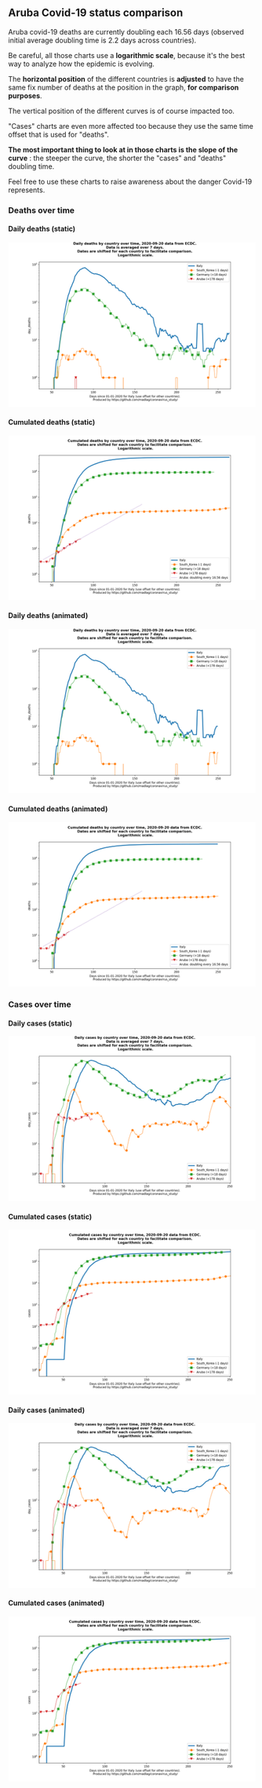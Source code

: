 ## Aruba Covid-19 status comparison 

Aruba covid-19 deaths are currently doubling each 16.56 days (observed initial average doubling time is 2.2 days across countries).



Be careful, all those charts use a **logarithmic scale**, because it's the best way to analyze how the epidemic is evolving.
 
The **horizontal position** of the different countries is **adjusted** to have the same fix number of deaths at the position in the graph, **for comparison purposes**.

The vertical position of the different curves is of course impacted too.

"Cases" charts are even more affected too because they use the same time offset that is used for "deaths".

**The most important thing to look at in those charts is the slope of the curve** : the steeper the curve, the shorter the "cases" and "deaths" doubling time.

Feel free to use these charts to raise awareness about the danger Covid-19 represents. 


 
### Deaths over time
 
#### Daily deaths (static)
![Aruba covid-19 daily deaths static chart](https://raw.githubusercontent.com/madlag/coronavirus_study/master/notebooks/graphs/2020-09-20/countries/Aruba/2020-09-20_Aruba_day_deaths.png "Aruba covid-19 day_deaths static chart")   
 
#### Cumulated deaths (static)
![Aruba covid-19 cumulated deaths static chart](https://raw.githubusercontent.com/madlag/coronavirus_study/master/notebooks/graphs/2020-09-20/countries/Aruba/2020-09-20_Aruba_deaths.png "Aruba covid-19 deaths static chart")   
 
#### Daily deaths (animated)
![Aruba covid-19 daily deaths animated chart](https://raw.githubusercontent.com/madlag/coronavirus_study/master/notebooks/graphs/2020-09-20/countries/Aruba/2020-09-20_Aruba_day_deaths.gif "Aruba covid-19 day_deaths animated chart")   
 
#### Cumulated deaths (animated)
![Aruba covid-19 cumulated deaths animated chart](https://raw.githubusercontent.com/madlag/coronavirus_study/master/notebooks/graphs/2020-09-20/countries/Aruba/2020-09-20_Aruba_deaths.gif "Aruba covid-19 deaths animated chart")   

 
### Cases over time
 
#### Daily cases (static)
![Aruba covid-19 daily cases static chart](https://raw.githubusercontent.com/madlag/coronavirus_study/master/notebooks/graphs/2020-09-20/countries/Aruba/2020-09-20_Aruba_day_cases.png "Aruba covid-19 day_cases static chart")   
 
#### Cumulated cases (static)
![Aruba covid-19 cumulated cases static chart](https://raw.githubusercontent.com/madlag/coronavirus_study/master/notebooks/graphs/2020-09-20/countries/Aruba/2020-09-20_Aruba_cases.png "Aruba covid-19 cases static chart")   
 
#### Daily cases (animated)
![Aruba covid-19 daily cases animated chart](https://raw.githubusercontent.com/madlag/coronavirus_study/master/notebooks/graphs/2020-09-20/countries/Aruba/2020-09-20_Aruba_day_cases.gif "Aruba covid-19 day_cases animated chart")   
 
#### Cumulated cases (animated)
![Aruba covid-19 cumulated cases animated chart](https://raw.githubusercontent.com/madlag/coronavirus_study/master/notebooks/graphs/2020-09-20/countries/Aruba/2020-09-20_Aruba_cases.gif "Aruba covid-19 cases animated chart")   

